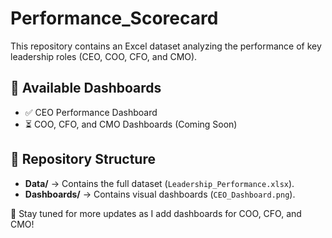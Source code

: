 # Performance_Scorecard 

This repository contains an Excel dataset analyzing the performance of key leadership roles (CEO, COO, CFO, and CMO).  

## 📌 Available Dashboards  
- ✅ CEO Performance Dashboard  
- ⏳ COO, CFO, and CMO Dashboards (Coming Soon)  

## 📂 Repository Structure  
- **Data/** → Contains the full dataset (`Leadership_Performance.xlsx`).  
- **Dashboards/** → Contains visual dashboards (`CEO_Dashboard.png`).  

🚀 Stay tuned for more updates as I add dashboards for COO, CFO, and CMO!  
